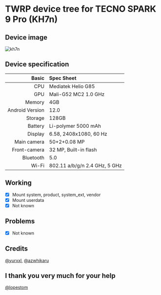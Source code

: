 # TWRP device tree for  TECNO SPARK 9 Pro (KH7n)
## Device image
![kh7n](https://github.com/tecno-mt6768/tecno_kh7n_twrp/blob/main/Device_image/30065104b.jpg)

## Device specification
Basic   | Spec Sheet
-------:|:------------------------
CPU     | Mediatek  Helio G85 
GPU     | Mali-G52 MC2 1.0 GHz
Memory  | 4GB
Android Version | 12.0
Storage | 128GB
Battery | Li-polymer 5000 mAh
Display | 6.58, 2408x1080, 60 Hz
Main camera | 50+2+0.08 MP
Front-camera | 32 MP, Built-in flash
Bluetooth | 5.0 
Wi-Fi | 802.11 a/b/g/n  2.4 GHz, 5 GHz

## Working
- [X] Mount system, product, system_ext, vendor
- [X] Mount userdata
- [X] Not known

## Problems
- [X] Not known


## Credits
[@yurxxl](https://4pda.to/forum/index.php?showuser=8545777), [@azwhikaru](https://github.com/azwhikaru)

## I thank you very much for your help 
[@lopestom](https://github.com/lopestom)

